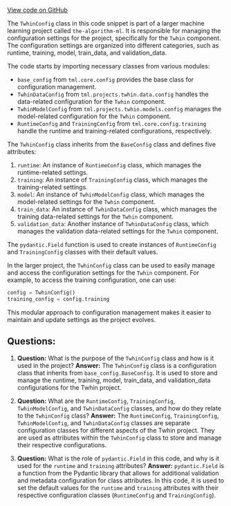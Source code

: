 [View code on GitHub](https://github.com/twitter/the-algorithm-ml/blob/master/projects/twhin/config.py)

The `TwhinConfig` class in this code snippet is part of a larger machine learning project called `the-algorithm-ml`. It is responsible for managing the configuration settings for the project, specifically for the `Twhin` component. The configuration settings are organized into different categories, such as runtime, training, model, train_data, and validation_data.

The code starts by importing necessary classes from various modules:

- `base_config` from `tml.core.config` provides the base class for configuration management.
- `TwhinDataConfig` from `tml.projects.twhin.data.config` handles the data-related configuration for the `Twhin` component.
- `TwhinModelConfig` from `tml.projects.twhin.models.config` manages the model-related configuration for the `Twhin` component.
- `RuntimeConfig` and `TrainingConfig` from `tml.core.config.training` handle the runtime and training-related configurations, respectively.

The `TwhinConfig` class inherits from the `BaseConfig` class and defines five attributes:

1. `runtime`: An instance of `RuntimeConfig` class, which manages the runtime-related settings.
2. `training`: An instance of `TrainingConfig` class, which manages the training-related settings.
3. `model`: An instance of `TwhinModelConfig` class, which manages the model-related settings for the `Twhin` component.
4. `train_data`: An instance of `TwhinDataConfig` class, which manages the training data-related settings for the `Twhin` component.
5. `validation_data`: Another instance of `TwhinDataConfig` class, which manages the validation data-related settings for the `Twhin` component.

The `pydantic.Field` function is used to create instances of `RuntimeConfig` and `TrainingConfig` classes with their default values.

In the larger project, the `TwhinConfig` class can be used to easily manage and access the configuration settings for the `Twhin` component. For example, to access the training configuration, one can use:

```python
config = TwhinConfig()
training_config = config.training
```

This modular approach to configuration management makes it easier to maintain and update settings as the project evolves.
## Questions: 
 1. **Question:** What is the purpose of the `TwhinConfig` class and how is it used in the project?
   **Answer:** The `TwhinConfig` class is a configuration class that inherits from `base_config.BaseConfig`. It is used to store and manage the runtime, training, model, train_data, and validation_data configurations for the Twhin project.

2. **Question:** What are the `RuntimeConfig`, `TrainingConfig`, `TwhinModelConfig`, and `TwhinDataConfig` classes, and how do they relate to the `TwhinConfig` class?
   **Answer:** The `RuntimeConfig`, `TrainingConfig`, `TwhinModelConfig`, and `TwhinDataConfig` classes are separate configuration classes for different aspects of the Twhin project. They are used as attributes within the `TwhinConfig` class to store and manage their respective configurations.

3. **Question:** What is the role of `pydantic.Field` in this code, and why is it used for the `runtime` and `training` attributes?
   **Answer:** `pydantic.Field` is a function from the Pydantic library that allows for additional validation and metadata configuration for class attributes. In this code, it is used to set the default values for the `runtime` and `training` attributes with their respective configuration classes (`RuntimeConfig` and `TrainingConfig`).